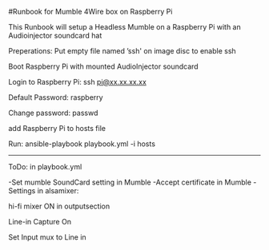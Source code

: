 #Runbook for Mumble 4Wire box on Raspberry Pi

This Runbook will setup a Headless Mumble on a Raspberry Pi with an Audioinjector soundcard hat

Preperations:
Put empty file named ’ssh' on image disc to enable ssh

Boot Raspberry Pi with mounted AudioInjector soundcard

Login to Raspberry Pi: ssh pi@xx.xx.xx.xx

Default Password: raspberry

Change password: passwd

add Raspberry Pi to hosts file

Run:  ansible-playbook playbook.yml -i hosts

-----------------------------------------------

ToDo: in playbook.yml

-Set mumble SoundCard setting in Mumble
-Accept certificate in Mumble
-Settings in alsamixer: 

hi-fi mixer ON in outputsection

Line-in Capture On

Set Input mux to Line in
